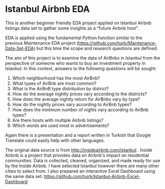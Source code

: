 # Istanbul Airbnb EDA
This is another beginner friendly EDA project applied on Istanbul Airbnb listings data set to gather some insights as a "future Airbnb host". 

EDA is applied using the fundamental Python function similar to the previous Maintenance EDA project (https://github.com/tuirk/Maintenance-Data-Set-EDA) but this time the scope and research questions are defined.

The aim of this project is to examine the data of AirBnbs in Istanbul from the perspective of someone who wants to buy an investment property in Istanbul. In this context, answers to the following questions will be sought:

1. Which neighborhood has the most AirBnb?
2. What types of AirBnb are most common?
3. What is the AirBnB type distribution by district?
4. How do the average nightly prices vary according to the districts?
5. How does the average nightly return for AirBnbs vary by type?
6. How do the nightly prices vary according to AirBnb types?
7. How does the minimum number of nights vary according to AirBnb types?
8. Are there hosts with multiple Airbnb listings?
9. Which words are used most in advertisements?

Again there is a presentation and a report written in Turkish that Google Translate could easily help with other languages.

The original data source is from http://insideairbnb.com/istanbul . Inside Airbnb is a project that provides data on Airbnb's impact on residential communities. Data is collected, cleaned, organized, and made ready for use by the Inside Airbnb. I have selected Istanbul however there are many other cities to select from. I also prepared an interactive Excel Dashboard using the same data set: https://github.com/tuirk/Istanbul-Airbnb-Excel-Dashboard 
